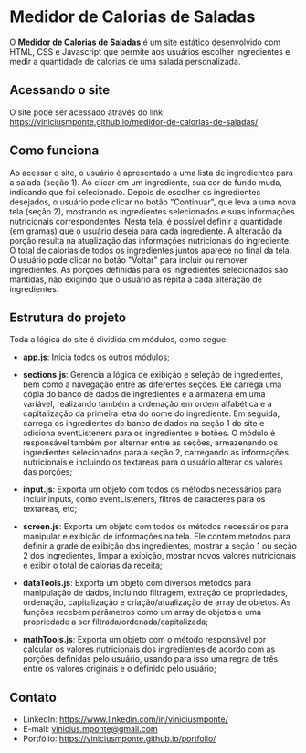 # Medidor de Calorias de Saladas

O **Medidor de Calorias de Saladas** é um site estático desenvolvido com HTML, CSS e Javascript que permite aos usuários escolher ingredientes e medir a quantidade de calorias de uma salada personalizada. 

## Acessando o site

O site pode ser acessado através do link: https://viniciusmponte.github.io/medidor-de-calorias-de-saladas/

## Como funciona

Ao acessar o site, o usuário é apresentado a uma lista de ingredientes para a salada (seção 1). Ao clicar em um ingrediente, sua cor de fundo muda, indicando que foi selecionado. Depois de escolher os ingredientes desejados, o usuário pode clicar no botão "Continuar", que leva a uma nova tela (seção 2), mostrando os ingredientes selecionados e suas informações nutricionais correspondentes. Nesta tela, é possível definir a quantidade (em gramas) que o usuário deseja para cada ingrediente. A alteração da porção resulta na atualização das informações nutricionais do ingrediente. O total de calorias de todos os ingredientes juntos aparece no final da tela. O usuário pode clicar no botão "Voltar" para incluir ou remover ingredientes. As porções definidas para os ingredientes selecionados são mantidas, não exigindo que o usuário as repita a cada alteração de ingredientes.

## Estrutura do projeto

Toda a lógica do site é dividida em módulos, como segue:

- **app.js**: Inicia todos os outros módulos;

- **sections.js**: Gerencia a lógica de exibição e seleção de ingredientes, bem como a navegação entre as diferentes seções. Ele carrega uma cópia do banco de dados de ingredientes e a armazena em uma variável, realizando também a ordenação em ordem alfabética e a capitalização da primeira letra do nome do ingrediente. Em seguida, carrega os ingredientes do banco de dados na seção 1 do site e adiciona eventListeners para os ingredientes e botões. O módulo é responsável também por alternar entre as seções, armazenando os ingredientes selecionados para a seção 2, carregando as informações nutricionais e incluindo os textareas para o usuário alterar os valores das porções;

- **input.js**: Exporta um objeto com todos os métodos necessários para incluir inputs, como eventListeners, filtros de caracteres para os textareas, etc;

- **screen.js**: Exporta um objeto com todos os métodos necessários para manipular e exibição de informações na tela. Ele contém métodos para definir a grade de exibição dos ingredientes, mostrar a seção 1 ou seção 2 dos ingredientes, limpar a exibição, mostrar novos valores nutricionais e exibir o total de calorias da receita;

- **dataTools.js**: Exporta um objeto com diversos métodos para manipulação de dados, incluindo filtragem, extração de propriedades, ordenação, capitalização e criação/atualização de array de objetos. As funções recebem parâmetros como um array de objetos e uma propriedade a ser filtrada/ordenada/capitalizada;

- **mathTools.js**: Exporta um objeto com o método responsável por calcular os valores nutricionais dos ingredientes de acordo com as porções definidas pelo usuário, usando para isso uma regra de três entre os valores originais e o definido pelo usuário;

## Contato

- LinkedIn: https://www.linkedin.com/in/viniciusmponte/
- E-mail: vinicius.mponte@gmail.com
- Portfólio: https://viniciusmponte.github.io/portfolio/
